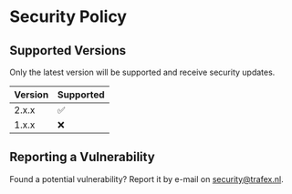 # Security Policy

## Supported Versions
Only the latest version will be supported and receive security updates.

| Version | Supported          |
| ------- | ------------------ |
| 2.x.x   | :white_check_mark: |
| 1.x.x   | :x:                |

## Reporting a Vulnerability
Found a potential vulnerability? Report it by e-mail on security@trafex.nl.

